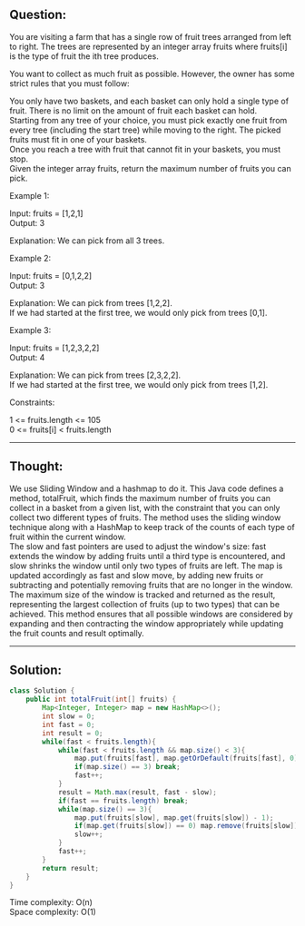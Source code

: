 ## Question:

You are visiting a farm that has a single row of fruit trees arranged from left to right. The trees are represented by an integer array fruits where fruits[i] is the type of fruit the ith tree produces.  

You want to collect as much fruit as possible. However, the owner has some strict rules that you must follow:  

You only have two baskets, and each basket can only hold a single type of fruit. There is no limit on the amount of fruit each basket can hold.  
Starting from any tree of your choice, you must pick exactly one fruit from every tree (including the start tree) while moving to the right. The picked fruits must fit in one of your baskets.  
Once you reach a tree with fruit that cannot fit in your baskets, you must stop.  
Given the integer array fruits, return the maximum number of fruits you can pick.  

Example 1:  

Input: fruits = [1,2,1]  
Output: 3  

Explanation: We can pick from all 3 trees.  

Example 2:  

Input: fruits = [0,1,2,2]  
Output: 3  

Explanation: We can pick from trees [1,2,2].  
If we had started at the first tree, we would only pick from trees [0,1].  

Example 3:  

Input: fruits = [1,2,3,2,2]  
Output: 4  

Explanation: We can pick from trees [2,3,2,2].   
If we had started at the first tree, we would only pick from trees [1,2].  

Constraints:  

1 <= fruits.length <= 105  
0 <= fruits[i] < fruits.length  

---
## Thought: 
We use Sliding Window and a hashmap to do it. This Java code defines a method, totalFruit, which finds the maximum number of fruits you can collect in a basket from a given list, with the constraint that you can only collect two different types of fruits. The method uses the sliding window technique along with a HashMap to keep track of the counts of each type of fruit within the current window.   
The slow and fast pointers are used to adjust the window's size: fast extends the window by adding fruits until a third type is encountered, and slow shrinks the window until only two types of fruits are left. The map is updated accordingly as fast and slow move, by adding new fruits or subtracting and potentially removing fruits that are no longer in the window. The maximum size of the window is tracked and returned as the result, representing the largest collection of fruits (up to two types) that can be achieved. This method ensures that all possible windows are considered by expanding and then contracting the window appropriately while updating the fruit counts and result optimally.   

---
## Solution:
```Java
class Solution {
    public int totalFruit(int[] fruits) {
        Map<Integer, Integer> map = new HashMap<>();
        int slow = 0;
        int fast = 0;
        int result = 0;
        while(fast < fruits.length){
            while(fast < fruits.length && map.size() < 3){
                map.put(fruits[fast], map.getOrDefault(fruits[fast], 0) + 1);
                if(map.size() == 3) break;
                fast++;
            }
            result = Math.max(result, fast - slow);
            if(fast == fruits.length) break;
            while(map.size() == 3){
                map.put(fruits[slow], map.get(fruits[slow]) - 1);
                if(map.get(fruits[slow]) == 0) map.remove(fruits[slow]);
                slow++;
            }
            fast++;
        }
        return result;
    }
}
```
Time complexity: O(n)  
Space complexity: O(1)
